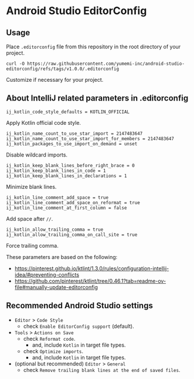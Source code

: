 # Android Studio EditorConfig

## Usage

Place `.editorconfig` file from this repository in the root directory of your project.

```
curl -O https://raw.githubusercontent.com/yumemi-inc/android-studio-editorconfig/refs/tags/v1.0.0/.editorconfig
```

Customize if necessary for your project.

## About IntelliJ related parameters in .editorconfig

```
ij_kotlin_code_style_defaults = KOTLIN_OFFICIAL
```

Apply Kotlin official code style.

```
ij_kotlin_name_count_to_use_star_import = 2147483647
ij_kotlin_name_count_to_use_star_import_for_members = 2147483647
ij_kotlin_packages_to_use_import_on_demand = unset
```

Disable wildcard imports.

```
ij_kotlin_keep_blank_lines_before_right_brace = 0
ij_kotlin_keep_blank_lines_in_code = 1
ij_kotlin_keep_blank_lines_in_declarations = 1
```

Minimize blank lines.

```
ij_kotlin_line_comment_add_space = true
ij_kotlin_line_comment_add_space_on_reformat = true
ij_kotlin_line_comment_at_first_column = false
```

Add space after `//`.

```
ij_kotlin_allow_trailing_comma = true
ij_kotlin_allow_trailing_comma_on_call_site = true
```

Force trailing comma.

These parameters are based on the following:

- https://pinterest.github.io/ktlint/1.3.0/rules/configuration-intellij-idea/#preventing-conflicts
- https://github.com/pinterest/ktlint/tree/0.46.1?tab=readme-ov-file#manually-update-editorconfig

## Recommended Android Studio settings

- `Editor` > `Code Style`
  - check `Enable EditorConfig support` (default).
- `Tools` > `Actions on Save`
  - check `Reformat code`.
    - and, include `Kotlin` in target file types.
  - check `Optimize imports`.
    - and, include `Kotlin` in target file types.
- (optional but recommended) `Editor` > `General`
  - check `Remove trailing blank lines at the end of saved files`.
